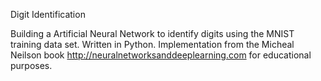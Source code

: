 Digit Identification

Building a Artificial Neural Network to identify digits using the MNIST training data set. Written in Python.
Implementation from the Micheal Neilson book http://neuralnetworksanddeeplearning.com for educational purposes.